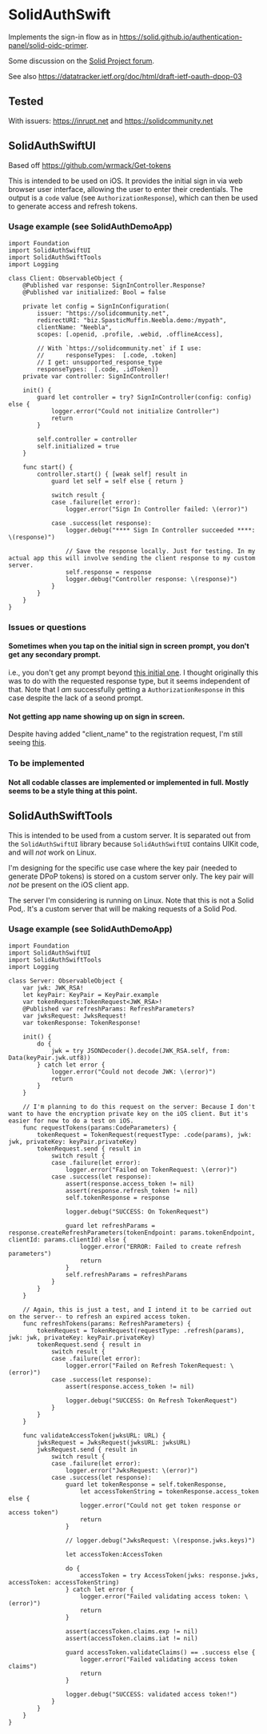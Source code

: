 # SolidAuthSwift

Implements the sign-in flow as in https://solid.github.io/authentication-panel/solid-oidc-primer.

Some discussion on the [Solid Project forum](https://forum.solidproject.org/t/both-client-and-server-accessing-a-pod/4511/6).

See also https://datatracker.ietf.org/doc/html/draft-ietf-oauth-dpop-03

## Tested
With issuers: https://inrupt.net and https://solidcommunity.net

## SolidAuthSwiftUI

Based off https://github.com/wrmack/Get-tokens

This is intended to be used on iOS. It provides the initial sign in via web browser user interface, allowing the user to enter their credentials. The output is a `code` value (see `AuthorizationResponse`), which can then be used to generate access and refresh tokens.

### Usage example (see SolidAuthDemoApp)

```
import Foundation
import SolidAuthSwiftUI
import SolidAuthSwiftTools
import Logging

class Client: ObservableObject {
    @Published var response: SignInController.Response?
    @Published var initialized: Bool = false
    
    private let config = SignInConfiguration(
        issuer: "https://solidcommunity.net",
        redirectURI: "biz.SpasticMuffin.Neebla.demo:/mypath",
        clientName: "Neebla",
        scopes: [.openid, .profile, .webid, .offlineAccess],
        
        // With `https://solidcommunity.net` if I use:
        //      responseTypes:  [.code, .token]
        // I get: unsupported_response_type
        responseTypes:  [.code, .idToken])
    private var controller: SignInController!
    
    init() {
        guard let controller = try? SignInController(config: config) else {
            logger.error("Could not initialize Controller")
            return
        }
        
        self.controller = controller
        self.initialized = true
    }
    
    func start() {
        controller.start() { [weak self] result in
            guard let self = self else { return }
            
            switch result {
            case .failure(let error):
                logger.error("Sign In Controller failed: \(error)")
                
            case .success(let response):
                logger.debug("**** Sign In Controller succeeded ****: \(response)")
                
                // Save the response locally. Just for testing. In my actual app this will involve sending the client response to my custom server.
                self.response = response
                logger.debug("Controller response: \(response)")
            }
        }
    }
}
```

### Issues or questions
#### Sometimes when you tap on the initial sign in screen prompt, you don't get any secondary prompt.
i.e., you don't get any prompt beyond [this initial one](./Docs/README/InitialPrompt.png).
I thought originally this was to do with the requested response type, but it seems independent of that.
Note that I *am* successfully getting a `AuthorizationResponse` in this case despite the lack of a seond prompt.

#### Not getting app name showing up on sign in screen.
Despite having added "client_name" to the registration request, I'm still seeing [this](./Docs/README/AuthorizeNull.png).

### To be implemented
#### Not all codable classes are implemented or implemented in full. Mostly seems to be a style thing at this point.

## SolidAuthSwiftTools

This is intended to be used from a custom server. It is separated out from the `SolidAuthSwiftUI` library because `SolidAuthSwiftUI` contains UIKit code, and will *not* work on Linux.

I'm designing for the specific use case where the key pair (needed to generate DPoP tokens) is stored on a custom server only. The key pair will *not* be present on the iOS client app.

 The server I'm considering is running on Linux. Note that this is not a Solid Pod,. It's a custom server that will be making requests of a Solid Pod.

### Usage example (see SolidAuthDemoApp)

```
import Foundation
import SolidAuthSwiftUI
import SolidAuthSwiftTools
import Logging

class Server: ObservableObject {
    var jwk: JWK_RSA!
    let keyPair: KeyPair = KeyPair.example
    var tokenRequest:TokenRequest<JWK_RSA>!
    @Published var refreshParams: RefreshParameters?
    var jwksRequest: JwksRequest!
    var tokenResponse: TokenResponse!
    
    init() {
        do {
            jwk = try JSONDecoder().decode(JWK_RSA.self, from: Data(keyPair.jwk.utf8))
        } catch let error {
            logger.error("Could not decode JWK: \(error)")
            return
        }    
    }
    
    // I'm planning to do this request on the server: Because I don't want to have the encryption private key on the iOS client. But it's easier for now to do a test on iOS.
    func requestTokens(params:CodeParameters) {
        tokenRequest = TokenRequest(requestType: .code(params), jwk: jwk, privateKey: keyPair.privateKey)
        tokenRequest.send { result in
            switch result {
            case .failure(let error):
                logger.error("Failed on TokenRequest: \(error)")
            case .success(let response):
                assert(response.access_token != nil)
                assert(response.refresh_token != nil)
                self.tokenResponse = response
                
                logger.debug("SUCCESS: On TokenRequest")
                
                guard let refreshParams = response.createRefreshParameters(tokenEndpoint: params.tokenEndpoint, clientId: params.clientId) else {
                    logger.error("ERROR: Failed to create refresh parameters")
                    return
                }
                self.refreshParams = refreshParams
            }
        }
    }
    
    // Again, this is just a test, and I intend it to be carried out on the server-- to refresh an expired access token.
    func refreshTokens(params: RefreshParameters) {
        tokenRequest = TokenRequest(requestType: .refresh(params), jwk: jwk, privateKey: keyPair.privateKey)
        tokenRequest.send { result in
            switch result {
            case .failure(let error):
                logger.error("Failed on Refresh TokenRequest: \(error)")
            case .success(let response):
                assert(response.access_token != nil)
                
                logger.debug("SUCCESS: On Refresh TokenRequest")
            }
        }
    }
    
    func validateAccessToken(jwksURL: URL) {
        jwksRequest = JwksRequest(jwksURL: jwksURL)
        jwksRequest.send { result in
            switch result {
            case .failure(let error):
                logger.error("JwksRequest: \(error)")
            case .success(let response):
                guard let tokenResponse = self.tokenResponse,
                    let accessTokenString = tokenResponse.access_token else {
                    logger.error("Could not get token response or access token")
                    return
                }
                
                // logger.debug("JwksRequest: \(response.jwks.keys)")
                
                let accessToken:AccessToken
                
                do {
                    accessToken = try AccessToken(jwks: response.jwks, accessToken: accessTokenString)
                } catch let error {
                    logger.error("Failed validating access token: \(error)")
                    return
                }
                
                assert(accessToken.claims.exp != nil)
                assert(accessToken.claims.iat != nil)
                
                guard accessToken.validateClaims() == .success else {
                    logger.error("Failed validating access token claims")
                    return
                }
                
                logger.debug("SUCCESS: validated access token!")
            }
        }
    }
}
```
